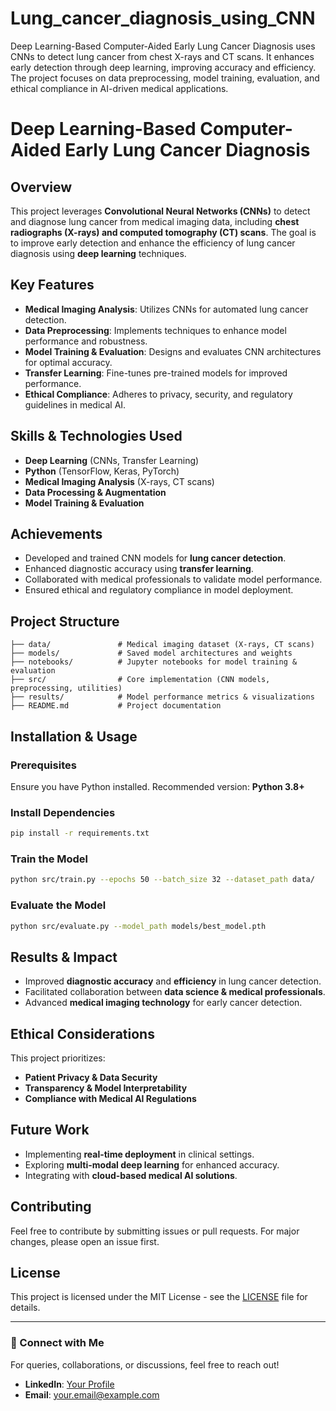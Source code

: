 # Lung_cancer_diagnosis_using_CNN
Deep Learning-Based Computer-Aided Early Lung Cancer Diagnosis uses CNNs to detect lung cancer from chest X-rays and CT scans. It enhances early detection through deep learning, improving accuracy and efficiency. The project focuses on data preprocessing, model training, evaluation, and ethical compliance in AI-driven medical applications.
# Deep Learning-Based Computer-Aided Early Lung Cancer Diagnosis

## Overview
This project leverages **Convolutional Neural Networks (CNNs)** to detect and diagnose lung cancer from medical imaging data, including **chest radiographs (X-rays) and computed tomography (CT) scans**. The goal is to improve early detection and enhance the efficiency of lung cancer diagnosis using **deep learning** techniques.

## Key Features
- **Medical Imaging Analysis**: Utilizes CNNs for automated lung cancer detection.
- **Data Preprocessing**: Implements techniques to enhance model performance and robustness.
- **Model Training & Evaluation**: Designs and evaluates CNN architectures for optimal accuracy.
- **Transfer Learning**: Fine-tunes pre-trained models for improved performance.
- **Ethical Compliance**: Adheres to privacy, security, and regulatory guidelines in medical AI.

## Skills & Technologies Used
- **Deep Learning** (CNNs, Transfer Learning)
- **Python** (TensorFlow, Keras, PyTorch)
- **Medical Imaging Analysis** (X-rays, CT scans)
- **Data Processing & Augmentation**
- **Model Training & Evaluation**

## Achievements
- Developed and trained CNN models for **lung cancer detection**.
- Enhanced diagnostic accuracy using **transfer learning**.
- Collaborated with medical professionals to validate model performance.
- Ensured ethical and regulatory compliance in model deployment.

## Project Structure
```
├── data/               # Medical imaging dataset (X-rays, CT scans)
├── models/             # Saved model architectures and weights
├── notebooks/          # Jupyter notebooks for model training & evaluation
├── src/                # Core implementation (CNN models, preprocessing, utilities)
├── results/            # Model performance metrics & visualizations
├── README.md           # Project documentation
```

## Installation & Usage
### Prerequisites
Ensure you have Python installed. Recommended version: **Python 3.8+**

### Install Dependencies
```bash
pip install -r requirements.txt
```

### Train the Model
```bash
python src/train.py --epochs 50 --batch_size 32 --dataset_path data/
```

### Evaluate the Model
```bash
python src/evaluate.py --model_path models/best_model.pth
```

## Results & Impact
- Improved **diagnostic accuracy** and **efficiency** in lung cancer detection.
- Facilitated collaboration between **data science & medical professionals**.
- Advanced **medical imaging technology** for early cancer detection.

## Ethical Considerations
This project prioritizes:
- **Patient Privacy & Data Security**
- **Transparency & Model Interpretability**
- **Compliance with Medical AI Regulations**

## Future Work
- Implementing **real-time deployment** in clinical settings.
- Exploring **multi-modal deep learning** for enhanced accuracy.
- Integrating with **cloud-based medical AI solutions**.

## Contributing
Feel free to contribute by submitting issues or pull requests. For major changes, please open an issue first.

## License
This project is licensed under the MIT License - see the [LICENSE](LICENSE) file for details.

---
### 📩 Connect with Me
For queries, collaborations, or discussions, feel free to reach out!
- **LinkedIn**: [Your Profile](https://www.linkedin.com/in/yourprofile)
- **Email**: your.email@example.com

